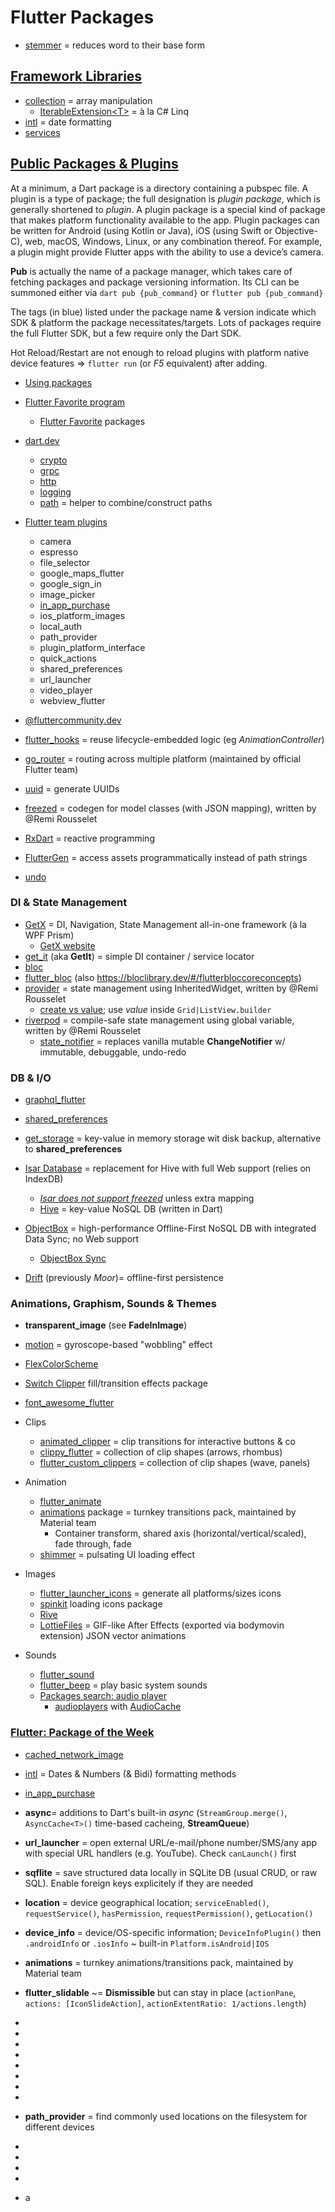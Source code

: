 # Flutter Packages

* [stemmer](https://pub.dev/packages/stemmer) = reduces word to their base form

## [Framework Libraries](https://api.flutter.dev/index.html)

* [collection](https://api.flutter.dev/flutter/package-collection_collection/package-collection_collection-library.html) = array manipulation
  * [IterableExtension\<T>](https://api.flutter.dev/flutter/package-collection_collection/IterableExtension.html) = à la C# Linq
* [intl](https://api.flutter.dev/flutter/intl/intl-library.html) = date formatting
* [services](https://api.flutter.dev/flutter/services/services-library.html)

## [Public Packages & Plugins](https://pub.dev)

At a minimum, a Dart package is a directory containing a pubspec file.
A plugin is a type of package; the full designation is _plugin package_, which is generally shortened to _plugin_.
A plugin package is a special kind of package that makes platform functionality available to the app. Plugin packages can be written for Android (using Kotlin or Java), iOS (using Swift or Objective-C), web, macOS, Windows, Linux, or any combination thereof. For example, a plugin might provide Flutter apps with the ability to use a device’s camera.

**Pub** is actually the name of a package manager, which takes care of fetching packages and package versioning information.
Its CLI can be summoned either via `dart pub {pub_command}` or `flutter pub {pub_command}`

The tags (in blue) listed under the package name & version indicate which SDK & platform the package necessitates/targets.
Lots of packages require the full Flutter SDK, but a few require only the Dart SDK.

Hot Reload/Restart are not enough to reload plugins with platform native device features => `flutter run` (or _F5_ equivalent) after adding.

* [Using packages](https://docs.flutter.dev/development/packages-and-plugins/using-packages)
* [Flutter Favorite program](https://docs.flutter.dev/development/packages-and-plugins/favorites)
  * [Flutter Favorite](https://pub.dev/packages?q=is%3Aflutter-favorite) packages

* [dart.dev](https://pub.dev/publishers/dart.dev/packages)
  * [crypto](https://pub.dev/packages/crypto)
  * [grpc](https://pub.dev/packages/grpc)
  * [http](https://pub.dev/packages/http)
  * [logging](https://pub.dev/packages/logging)
  * [path](https://pub.dev/packages/path) = helper to combine/construct paths
* [Flutter team plugins](https://github.com/flutter/plugins#plugins)
  * camera
  * espresso
  * file_selector
  * google_maps_flutter
  * google_sign_in
  * image_picker
  * [in_app_purchase](https://pub.dev/packages/in_app_purchase)
  * ios_platform_images
  * local_auth
  * path_provider
  * plugin_platform_interface
  * quick_actions
  * shared_preferences
  * url_launcher
  * video_player
  * webview_flutter
* [@fluttercommunity.dev](https://pub.dev/publishers/fluttercommunity.dev/packages)

* [flutter_hooks](https://pub.dev/packages/flutter_hooks) = reuse lifecycle-embedded logic (eg _AnimationController_)
* [go_router](https://pub.dev/packages/go_router) = routing across multiple platform (maintained by official Flutter team)
* [uuid](https://pub.dev/packages/uuid) = generate UUIDs
* [freezed](https://pub.dev/packages/freezed) = codegen for model classes (with JSON mapping), written by @Remi Rousselet
* [RxDart](https://pub.dev/packages/rxdart) = reactive programming
* [FlutterGen](https://pub.dev/packages/flutter_gen) = access assets programmatically instead of path strings
* [undo](https://pub.dev/packages/undo)

### DI & State Management

* [GetX](https://pub.dev/packages/get) = DI, Navigation, State Management all-in-one framework (à la WPF Prism)
  * [GetX website](https://chornthorn.github.io/getx-docs/)
* [get_it](https://pub.dev/packages/get_it) (aka **GetIt**) = simple DI container / service locator
* [bloc](https://pub.dev/packages/bloc)
* [flutter_bloc](https://pub.dev/packages/flutter_bloc) (also <https://bloclibrary.dev/#/flutterbloccoreconcepts>)
* [provider](https://pub.dev/packages/provider) = state management using InheritedWidget, written by @Remi Rousselet
  * [create vs value](https://stackoverflow.com/a/61861315/3559724); use _value_ inside `Grid|ListView.builder`
* [riverpod](https://pub.dev/packages/flutter_riverpod) = compile-safe state management using global variable, written by @Remi Rousselet
  * [state_notifier](https://pub.dev/packages/state_notifier) = replaces vanilla mutable **ChangeNotifier** w/ immutable, debuggable, undo-redo

### DB & I/O

* [graphql_flutter](https://pub.dev/packages/graphql_flutter)
* [shared_preferences](https://pub.dev/packages/shared_preferences)
* [get_storage](https://pub.dev/packages/get_storage) = key-value in memory storage wit disk backup, alternative to **shared_preferences**

* [Isar Database](https://isar.dev) = replacement for Hive with full Web support (relies on IndexDB)
  * [_Isar does not support freezed_](https://github.com/isar/isar/issues/197#issuecomment-1207419153) unless extra mapping
  * [Hive](https://pub.dev/packages/hive) = key-value NoSQL DB (written in Dart)
* [ObjectBox](https://objectbox.io) = high-performance Offline-First NoSQL DB with integrated Data Sync; no Web support
  * [ObjectBox Sync](https://sync.objectbox.io)
* [Drift](https://drift.simonbinder.eu) (previously _Moor_)= offline-first persistence

### Animations, Graphism, Sounds & Themes

* **transparent_image** (see **FadeInImage**)
* [motion](https://pub.dev/packages/motion) = gyroscope-based "wobbling" effect
* [FlexColorScheme](https://pub.dev/packages/flex_color_scheme)
* [Switch Clipper](https://pub.dev/packages/flutter_switch_clipper) fill/transition effects package
* [font_awesome_flutter](https://pub.dev/packages/font_awesome_flutter)

* Clips
  * [animated_clipper](https://pub.dev/packages/animated_clipper) = clip transitions for interactive buttons & co
  * [clippy_flutter](https://pub.dev/packages/clippy_flutter) = collection of clip shapes (arrows, rhombus)
  * [flutter_custom_clippers](https://pub.dev/packages/flutter_custom_clippers) = collection of clip shapes (wave, panels)
* Animation
  * [flutter_animate](https://pub.dev/packages/flutter_animate)
  * [animations](https://pub.dev/packages/animations) package = turnkey transitions pack, maintained by Material team
    * Container transform, shared axis (horizontal/vertical/scaled), fade through, fade
  * [shimmer](https://pub.dev/packages/shimmer) = pulsating UI loading effect
* Images
  * [flutter_launcher_icons](https://pub.dev/packages/flutter_launcher_icons) = generate all platforms/sizes icons
  * [spinkit](https://pub.dev/packages/flutter_spinkit) loading icons package
  * [Rive](https://pub.dev/packages/rive)
  * [LottieFiles](https://pub.dev/packages/lottie) = GIF-like After Effects (exported via bodymovin extension) JSON vector animations
* Sounds
  * [flutter_sound](https://pub.dev/packages/flutter_sound)
  * [flutter_beep](https://pub.dev/packages/flutter_beep) = play basic system sounds
  * [Packages search: audio player](https://pub.dev/packages?q=audio+player)
    * [audioplayers](https://pub.dev/packages/audioplayers) with [AudioCache](https://stackoverflow.com/a/52842613/3559724)

### [Flutter: Package of the Week](https://www.youtube.com/watch?v=r0tHiCjW2w0&list=PLjxrf2q8roU1quF6ny8oFHJ2gBdrYN_AK&index=21)

* [cached_network_image](https://docs.flutter.dev/cookbook/images/cached-images)
* [intl](https://pub.dev/packages/intl) = Dates & Numbers (& Bidi) formatting methods
* [in_app_purchase](https://pub.dev/packages/in_app_purchase)

* **async**= additions to Dart's built-in _async_ (`StreamGroup.merge()`, `AsyncCache<T>()` time-based cacheing, **StreamQueue**)
* **url_launcher** = open external URL/e-mail/phone number/SMS/any app with special URL handlers (e.g. YouTube). Check `canLaunch()` first
* **sqflite** = save structured data locally in SQLite DB (usual CRUD, or raw SQL). Enable foreign keys explicitely if they are needed
* **location** = device geographical location; `serviceEnabled()`, `requestService()`, `hasPermission`, `requestPermission()`, `getLocation()`
* **device_info** = device/OS-specific information; `DeviceInfoPlugin()` then `.androidInfo` or `.iosInfo` ~ built-in `Platform.isAndroid|IOS`
* **animations** = turnkey animations/transitions pack, maintained by Material team
* **flutter_slidable** ~= **Dismissible** but can stay in place (`actionPane`, `actions: [IconSlideAction]`, `actionExtentRatio: 1/actions.length`)
*
*
*
*
*
*
*
*
* **path_provider** = find commonly used locations on the filesystem for different devices
*
*
*
*
* a
